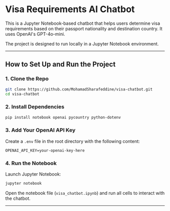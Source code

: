 # Visa Requirements AI Chatbot

This is a Jupyter Notebook-based chatbot that helps users determine visa requirements based on their passport nationality and destination country. It uses OpenAI's GPT-4o-mini.

The project is designed to run locally in a Jupyter Notebook environment.

---

## How to Set Up and Run the Project

### 1. Clone the Repo

```bash
git clone https://github.com/MohamadSharafeddine/visa-chatbot.git
cd visa-chatbot
```

### 2. Install Dependencies

```bash
pip install notebook openai pycountry python-dotenv
```

### 3. Add Your OpenAI API Key

Create a `.env` file in the root directory with the following content:

```
OPENAI_API_KEY=your-openai-key-here
```

### 4. Run the Notebook

Launch Jupyter Notebook:

```bash
jupyter notebook
```

Open the notebook file (`visa_chatbot.ipynb`) and run all cells to interact with the chatbot.

---
